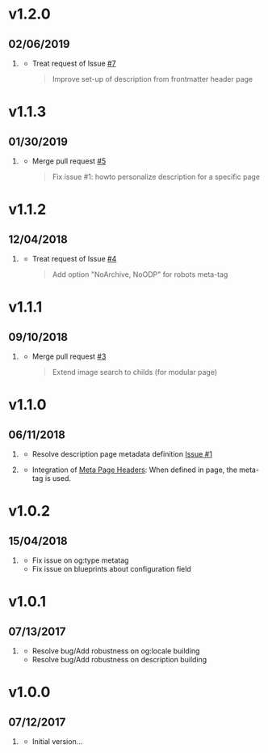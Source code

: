 # v1.2.0
## 02/06/2019

1. [](#improved)
    * Treat request of Issue [#7](https://github.com/clemdesign/grav-plugin-social-seo-metatags/issues/7)
       > Improve set-up of description from frontmatter header page



# v1.1.3
## 01/30/2019

1. [](#bugfix)
    * Merge pull request [#5](https://github.com/clemdesign/grav-plugin-social-seo-metatags/pull/5)
       > Fix issue #1: howto personalize description for a specific page


# v1.1.2
## 12/04/2018

1. [](#improved)
    * Treat request of Issue [#4](https://github.com/clemdesign/grav-plugin-social-seo-metatags/issues/4)
       > Add option "NoArchive, NoODP" for robots meta-tag


# v1.1.1
## 09/10/2018

1. [](#improved)
    * Merge pull request [#3](https://github.com/clemdesign/grav-plugin-social-seo-metatags/pull/3)
       > Extend image search to childs (for modular page)

# v1.1.0
## 06/11/2018

1. [](#bugfix)
    * Resolve description page metadata definition [Issue #1](https://github.com/clemdesign/grav-plugin-social-seo-metatags/issues/1)

2. [](#new)
    * Integration of [Meta Page Headers](https://learn.getgrav.org/content/headers#meta-page-headers): When defined in page, the meta-tag is used.

# v1.0.2
## 15/04/2018

1. [](#bugfix)
    * Fix issue on og:type metatag
    * Fix issue on blueprints about configuration field

# v1.0.1
## 07/13/2017

1. [](#bugfix)
    * Resolve bug/Add robustness on og:locale building
    * Resolve bug/Add robustness on description building

# v1.0.0
##  07/12/2017

1. [](#new)
    * Initial version...
